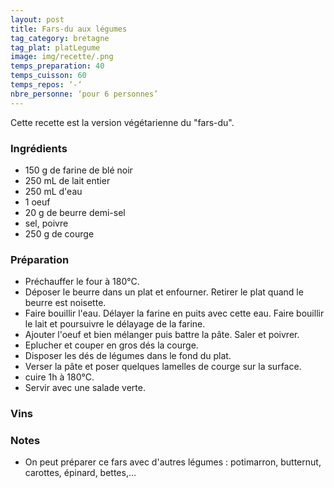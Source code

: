```yaml
---
layout: post
title: Fars-du aux légumes
tag_category: bretagne
tag_plat: platLegume
image: img/recette/.png
temps_preparation: 40
temps_cuisson: 60
temps_repos: ‘-‘
nbre_personne: ‘pour 6 personnes’
---
```


Cette recette est la version végétarienne du "fars-du".

### Ingrédients
* 150 g de farine de blé noir
* 250 mL de lait entier
* 250 mL d'eau
* 1 oeuf
* 20 g de beurre demi-sel
* sel, poivre
* 250 g de courge

### Préparation
* Préchauffer le four à 180°C.
* Déposer le beurre dans un plat et enfourner. Retirer le plat quand le beurre est noisette.
* Faire bouillir l'eau. Délayer la farine en puits avec cette eau. Faire bouillir le lait et poursuivre le délayage de la farine.
* Ajouter l'oeuf et bien mélanger puis battre la pâte. Saler et poivrer.
* Eplucher et couper en gros dés la courge.
* Disposer les dés de légumes dans le fond du plat.
* Verser la pâte et poser quelques lamelles de courge sur la surface.
* cuire 1h à 180°C.
* Servir avec une salade verte.

### Vins


### Notes
* On peut préparer ce fars avec d'autres légumes : potimarron, butternut, carottes, épinard, bettes,...
